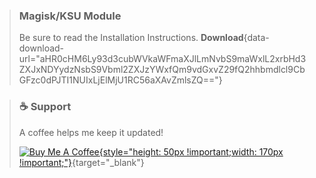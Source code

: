 > ### Magisk/KSU Module
> Be sure to read the Installation Instructions.
> **Download**{data-download-url="aHR0cHM6Ly93d3cubWVkaWFmaXJlLmNvbS9maWxlL2xrbHd3ZXJxNDYydzNsbS9Vbml2ZXJzYWxfQm9vdGxvZ29fQ2hhbmdlcl9CbGFzc0dPJTI1NUIxLjElMjU1RC56aXAvZmlsZQ=="}

> ### ☕ Support
> A coffee helps me keep it updated!
> 
> [![Buy Me A Coffee](https://cdn.buymeacoffee.com/buttons/v2/default-yellow.png){style="height: 50px !important;width: 170px !important;"}](https://www.buymeacoffee.com/BlassGO){target="_blank"}


